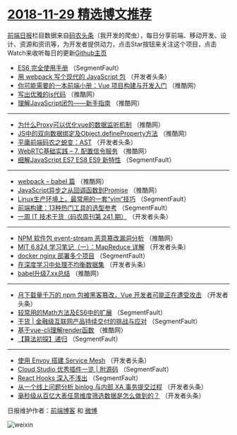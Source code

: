 # [2018-11-29 精选博文推荐](http://hao.caibaojian.com/date/2018/11/29)

[前端日报](http://caibaojian.com/c/news)栏目数据来自[码农头条](http://hao.caibaojian.com/)（我开发的爬虫），每日分享前端、移动开发、设计、资源和资讯等，为开发者提供动力，点击Star按钮来关注这个项目，点击Watch来收听每日的更新[Github主页](https://github.com/kujian/frontendDaily)
* [ES6 完全使用手册](http://hao.caibaojian.com/93029.html) （SegmentFault）
* [用 webpack 写个现代的 JavaScript 包](http://hao.caibaojian.com/93058.html) （开发者头条）
* [你可能需要的一本前端小册：Vue 项目构建与开发入门](http://hao.caibaojian.com/93091.html) （推酷网）
* [写出优雅的js代码](http://hao.caibaojian.com/93084.html) （推酷网）
* [理解JavaScript闭包——新手指南](http://hao.caibaojian.com/93090.html) （推酷网）

***
* [为什么Proxy可以优化vue的数据监听机制](http://hao.caibaojian.com/93083.html) （推酷网）
* [JS中的双向数据绑定及Object.defineProperty方法](http://hao.caibaojian.com/93082.html) （推酷网）
* [平庸前端码农之蜕变：AST](http://hao.caibaojian.com/93048.html) （开发者头条）
* [WebRTC基础实践 &#8211; 7. 配置信令服务](http://hao.caibaojian.com/93086.html) （推酷网）
* [细解JavaScript ES7 ES8 ES9 新特性](http://hao.caibaojian.com/93040.html) （SegmentFault）

***
* [webpack &#8211; babel 篇](http://hao.caibaojian.com/93085.html) （推酷网）
* [JavaScript异步之从回调函数到Promise](http://hao.caibaojian.com/93089.html) （推酷网）
* [Linux生产环境上，最常用的一套“vim“技巧](http://hao.caibaojian.com/93034.html) （SegmentFault）
* [前端构建：13种热门工具的选型参考](http://hao.caibaojian.com/93035.html) （SegmentFault）
* [一周 IT 技术干货（码农周刊第 241 期）](http://hao.caibaojian.com/93047.html) （开发者头条）

***
* [NPM 软件包 event-stream 恶意篡改漏洞分析](http://hao.caibaojian.com/93092.html) （推酷网）
* [MIT 6.824 学习笔记（一）：MapReduce 详解](http://hao.caibaojian.com/93049.html) （开发者头条）
* [docker nginx 部署多个项目](http://hao.caibaojian.com/93039.html) （SegmentFault）
* [在深度学习中处理不均衡数据集](http://hao.caibaojian.com/93061.html) （开发者头条）
* [babel升级7.xx总结](http://hao.caibaojian.com/93087.html) （推酷网）

***
* [月下载量千万的 npm 包被黑客篡改，Vue 开发者可能正在遭受攻击](http://hao.caibaojian.com/93053.html) （开发者头条）
* [较常用的Math方法及ES6中的扩展](http://hao.caibaojian.com/93033.html) （SegmentFault）
* [干货 | 金融级互联网产品持续交付的挑战与应对](http://hao.caibaojian.com/93036.html) （SegmentFault）
* [基于vue-cli理解render函数](http://hao.caibaojian.com/93081.html) （推酷网）
* [【算法初探】递归](http://hao.caibaojian.com/93037.html) （SegmentFault）

***
* [使用 Envoy 搭建 Service Mesh](http://hao.caibaojian.com/93059.html) （开发者头条）
* [Cloud Studio 优秀插件一览 | 附源码](http://hao.caibaojian.com/93038.html) （SegmentFault）
* [React Hooks 深入不浅出](http://hao.caibaojian.com/93028.html) （SegmentFault）
* [从一个线上问题分析 binlog 与内部 XA 事务提交过程](http://hao.caibaojian.com/93060.html) （开发者头条）
* [毫秒级从百亿大表任意维度筛选数据是怎么做到的？](http://hao.caibaojian.com/93050.html) （开发者头条）

日报维护作者：[前端博客](http://caibaojian.com/) 和 [微博](http://caibaojian.com/go/weibo)

![weixin](https://user-images.githubusercontent.com/3055447/38468989-651132ac-3b80-11e8-8e6b-15122322a9d7.png)